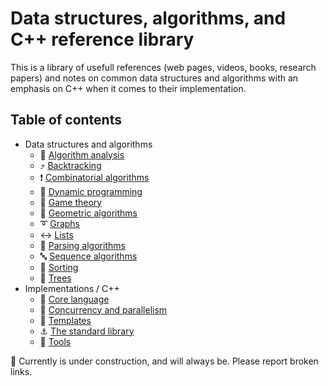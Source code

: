 # Data structures, algorithms, and C++ reference library

This is a library of usefull references (web pages, videos, books, research papers) and notes
on common data structures and algorithms with an emphasis on C++ when it comes to their
implementation.

## Table of contents

* Data structures and algorithms
	* :microscope: [Algorithm analysis](data_structures_and_algorithms/algorithm_analysis.md)
	* :arrow_heading_up: [Backtracking](data_structures_and_algorithms/backtracking.md)
	* :exclamation: [Combinatorial algorithms](data_structures_and_algorithms/combinatorics.md)
	* :pushpin: [Dynamic programming](data_structures_and_algorithms/dynamic_programming.md)
	* :game_die: [Game theory](data_structures_and_algorithms/game_theory.md)
	* :triangular_ruler: [Geometric algorithms](data_structures_and_algorithms/geometric.md)
	* :curly_loop: [Graphs](data_structures_and_algorithms/graphs.md)
	* :left_right_arrow: [Lists](data_structures_and_algorithms/lists.md)
	* :symbols: [Parsing algorithms](data_structures_and_algorithms/parsing.md)
	* :abc: [Sequence algorithms](data_structures_and_algorithms/sequence.md)
	* :signal_strength: [Sorting](data_structures_and_algorithms/sorting.md)
	* :deciduous_tree: [Trees](data_structures_and_algorithms/trees.md)
* Implementations / C++
	* :chestnut: [Core language](cpp/core_language.md)
	* :twisted_rightwards_arrows: [Concurrency and parallelism](cpp/concurrency_and_parallelism.md)
	* :white_square_button: [Templates](cpp/templates.md)
	* :anchor: [The standard library](cpp/std_library.md)
	* :wrench: [Tools](cpp/tools.md)

<!--
* Miscellaneous funny stuff:
http://www.cs.columbia.edu/~evs/songs/
-->

:construction: Currently is under construction, and will always be. Please report broken links.

<!-- :hourglass: Optimization -->
